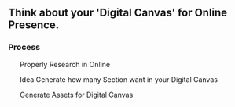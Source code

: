## Think about your 'Digital Canvas' for Online Presence.
<h3>Process</h3>
<ol>Properly Research in Online</ol>
<ol>Idea Generate how many Section want in your Digital Canvas</ol>
<ol>Generate Assets for Digital Canvas</ol>
